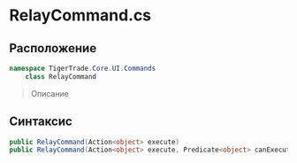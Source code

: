 
# RelayCommand.cs
## Расположение
```csharp
namespace TigerTrade.Core.UI.Commands  
    class RelayCommand
```

> Описание

## Синтаксис
```csharp
public RelayCommand(Action<object> execute)
public RelayCommand(Action<object> execute, Predicate<object> canExecute)
```
